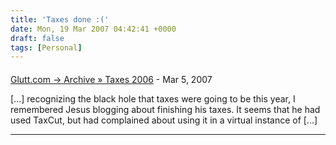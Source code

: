 ```yaml
---
title: 'Taxes done :('
date: Mon, 19 Mar 2007 04:42:41 +0000
draft: false
tags: [Personal]
---
```



#### 
[Glutt.com &rarr; Archive &raquo; Taxes 2006](http://glutt.com/2007/03/22/taxes-2006/ "") - <time datetime="2007-03-23 01:12:21">Mar 5, 2007</time>

\[...\] recognizing the black hole that taxes were going to be this year, I remembered Jesus blogging about finishing his taxes. It seems that he had used TaxCut, but had complained about using it in a virtual instance of \[...\]
<hr />
